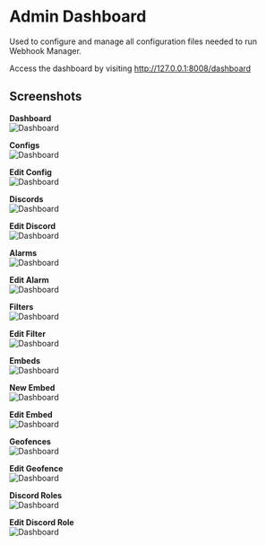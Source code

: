 # Admin Dashboard  

Used to configure and manage all configuration files needed to run Webhook Manager.  

Access the dashboard by visiting http://127.0.0.1:8008/dashboard  

## Screenshots

__Dashboard__  
![Dashboard](https://raw.githubusercontent.com/versx/WhMgr/v5-rewrite/.github/images/dashboard/dashboard.png "Dashboard")  

__Configs__  
![Dashboard](https://raw.githubusercontent.com/versx/WhMgr/v5-rewrite/.github/images/dashboard/configs.png "Configs")  

__Edit Config__  
![Dashboard](https://raw.githubusercontent.com/versx/WhMgr/v5-rewrite/.github/images/dashboard/config-edit.png "Edit Config")  

__Discords__  
![Dashboard](https://raw.githubusercontent.com/versx/WhMgr/v5-rewrite/.github/images/dashboard/discords.png "Discords")  

__Edit Discord__  
![Dashboard](https://raw.githubusercontent.com/versx/WhMgr/v5-rewrite/.github/images/dashboard/discord-edit.png "Edit Discord")  

__Alarms__  
![Dashboard](https://raw.githubusercontent.com/versx/WhMgr/v5-rewrite/.github/images/dashboard/alarms.png "Configs")  

__Edit Alarm__  
![Dashboard](https://raw.githubusercontent.com/versx/WhMgr/v5-rewrite/.github/images/dashboard/alarm-edit.png "Edit Alarm")  

__Filters__  
![Dashboard](https://raw.githubusercontent.com/versx/WhMgr/v5-rewrite/.github/images/dashboard/filters.png "Filters")  

__Edit Filter__  
![Dashboard](https://raw.githubusercontent.com/versx/WhMgr/v5-rewrite/.github/images/dashboard/filter-edit.png "Edit Filter")  

__Embeds__  
![Dashboard](https://raw.githubusercontent.com/versx/WhMgr/v5-rewrite/.github/images/dashboard/embeds.png "Embeds")  

__New Embed__  
![Dashboard](https://raw.githubusercontent.com/versx/WhMgr/v5-rewrite/.github/images/dashboard/embed-new.png "New Embed")  

__Edit Embed__  
![Dashboard](https://raw.githubusercontent.com/versx/WhMgr/v5-rewrite/.github/images/dashboard/embed-edit.png "Edit Embed")  

__Geofences__  
![Dashboard](https://raw.githubusercontent.com/versx/WhMgr/v5-rewrite/.github/images/dashboard/geofences.png "Geofences")  

__Edit Geofence__  
![Dashboard](https://raw.githubusercontent.com/versx/WhMgr/v5-rewrite/.github/images/dashboard/geofence-edit.png "Edit Geofence")  

__Discord Roles__  
![Dashboard](https://raw.githubusercontent.com/versx/WhMgr/v5-rewrite/.github/images/dashboard/roles.png "Discord Roles")  

__Edit Discord Role__  
![Dashboard](https://raw.githubusercontent.com/versx/WhMgr/v5-rewrite/.github/images/dashboard/role-edit.png "Edit Discord Role")  